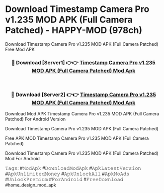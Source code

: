 # Download Timestamp Camera Pro v1.235 MOD APK (Full Camera Patched) - HAPPY-MOD (978ch)
Download Timestamp Camera Pro v1.235 MOD APK (Full Camera Patched) Free Mod APK

<div align="center">
<h3>🔴 Download [Server1] 👉👉 <a href="https://apkcomod.com?title=Timestamp_Camera_Pro_v1.235_MOD_APK_(Full_Camera_Patched)">Timestamp Camera Pro v1.235 MOD APK (Full Camera Patched) Mod Apk</a></h3><br>

<h3>🔴 Download [Server2] 👉👉 <a href="https://apkcomod.com?title=Timestamp_Camera_Pro_v1.235_MOD_APK_(Full_Camera_Patched)">Timestamp Camera Pro v1.235 MOD APK (Full Camera Patched) Mod Apk</a></h3>
</div>


Download Mod APK Timestamp Camera Pro v1.235 MOD APK (Full Camera Patched) For Android Version

Download Timestamp Camera Pro v1.235 MOD APK (Full Camera Patched) 

Free APK MOD Timestamp Camera Pro v1.235 MOD APK (Full Camera Patched) 

Download Timestamp Camera Pro v1.235 MOD APK (Full Camera Patched) Mod For Android

𝚃𝚊𝚐𝚜: #𝙼𝚘𝚍𝙰𝚙𝚔 #𝙳𝚘𝚠𝚗𝚕𝚘𝚊𝚍𝙼𝚘𝚍𝙰𝚙𝚔 #𝙰𝚙𝚔𝙻𝚊𝚝𝚎𝚜𝚝𝚅𝚎𝚛𝚜𝚒𝚘𝚗 #𝙰𝚙𝚔𝚄𝚗𝚕𝚒𝚖𝚒𝚝𝚎𝚍𝙼𝚘𝚗𝚎𝚢 #𝙰𝚙𝚔𝚄𝚗𝚕𝚘𝚌𝚔𝙰𝚕𝚕 #𝙰𝚙𝚔𝙽𝚘𝙰𝚍𝚜 #𝚄𝚗𝚕𝚘𝚌𝚔𝙿𝚛𝚎𝚖𝚒𝚞𝚖 #𝙵𝚘𝚛𝙰𝚗𝚍𝚛𝚘𝚒𝚍 #𝙵𝚛𝚎𝚎𝙳𝚘𝚠𝚗𝚕𝚘𝚊𝚍 #home_design_mod_apk